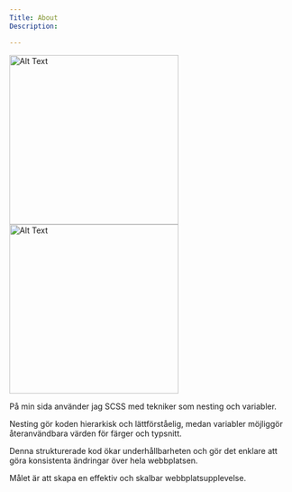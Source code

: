 ```yaml
---
Title: About
Description: 

---
```

<img class="about-img" src="image/html.png" width="300" alt="Alt Text" > <img class="about-img" src="image/scss.png" width="300" alt="Alt Text" >



På min sida använder jag SCSS med tekniker som nesting och variabler.

Nesting gör koden hierarkisk och lättförståelig, medan variabler möjliggör återanvändbara värden för färger och typsnitt.

Denna strukturerade kod ökar underhållbarheten och gör det enklare att göra konsistenta ändringar över hela webbplatsen.

Målet är att skapa en effektiv och skalbar webbplatsupplevelse.


